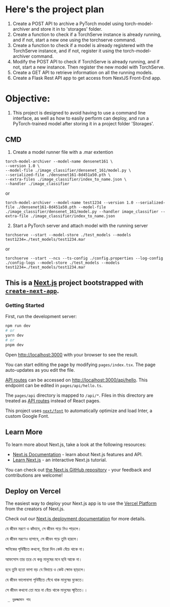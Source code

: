 # Here's the project plan

1. Create a POST API to archive a PyTorch model using torch-model-archiver and store it in to 'storages' folder.
2.  Create a function to check if a TorchServe instance is already running, and if not, start a new one using the torchserve command.
3. Create a function to check if a model is already registered with the TorchServe instance, and if not, register it using the torch-model-archiver command.
4. Modify the POST API to check if TorchServe is already running, and if not, start a new instance. Then register the new model with TorchServe.
5. Create a GET API to retrieve information on all the running models.
6. Create a Flask Rest API app to get access from NextJS Front-End app.

# Objective:
1. This project is designed to avoid having to use a command line interface, as well as how to easily perform can deploy, and run a PyTorch-trained model after storing it in a project folder 'Storages'.

## CMD
1. Create a model runner file with a .mar extention
```
torch-model-archiver --model-name densenet161 \
--version 1.0 \
--model-file ./image_classifier/densenet_161/model.py \
--serialized-file ./densenet161-8d451a50.pth \ 
--extra-files ./image_classifier/index_to_name.json \
--handler ./image_classifier
```
or
```
torch-model-archiver --model-name test1234 --version 1.0 --serialized-file ./densenet161-8d451a50.pth --model-file ./image_classifier/densenet_161/model.py --handler image_classifier --extra-file ./image_classifier/index_to_name.json
```

2. Start a PyTorch server and attach model with the running server
```
torchserve --start --model-store ./test_models --models test1234=./test_models/test1234.mar
```
or
```
torchserve --start --ncs --ts-config ./config.properties --log-config ./config-logs --model-store ./test_models --models test1234=./test_models/test1234.mar
```


## This is a [Next.js](https://nextjs.org/) project bootstrapped with [`create-next-app`](https://github.com/vercel/next.js/tree/canary/packages/create-next-app).

### Getting Started

First, run the development server:

```bash
npm run dev
# or
yarn dev
# or
pnpm dev
```

Open [http://localhost:3000](http://localhost:3000) with your browser to see the result.

You can start editing the page by modifying `pages/index.tsx`. The page auto-updates as you edit the file.

[API routes](https://nextjs.org/docs/api-routes/introduction) can be accessed on [http://localhost:3000/api/hello](http://localhost:3000/api/hello). This endpoint can be edited in `pages/api/hello.ts`.

The `pages/api` directory is mapped to `/api/*`. Files in this directory are treated as [API routes](https://nextjs.org/docs/api-routes/introduction) instead of React pages.

This project uses [`next/font`](https://nextjs.org/docs/basic-features/font-optimization) to automatically optimize and load Inter, a custom Google Font.

## Learn More

To learn more about Next.js, take a look at the following resources:

- [Next.js Documentation](https://nextjs.org/docs) - learn about Next.js features and API.
- [Learn Next.js](https://nextjs.org/learn) - an interactive Next.js tutorial.

You can check out [the Next.js GitHub repository](https://github.com/vercel/next.js/) - your feedback and contributions are welcome!

## Deploy on Vercel

The easiest way to deploy your Next.js app is to use the [Vercel Platform](https://vercel.com/new?utm_medium=default-template&filter=next.js&utm_source=create-next-app&utm_campaign=create-next-app-readme) from the creators of Next.js.

Check out our [Next.js deployment documentation](https://nextjs.org/docs/deployment) for more details.



যে জীবন মরণে ও কাঁদাবে,
সে জীবন গড়ে নিও পাড়লে।

যে জীবন মরণেও হাসাবে, 
সে জীবন গড়ে তুমি হারলে।

ক্ষনিকের পৃথিবীতে কখনো,
চিরো দিন কেউ বেঁচে থাকে না।

আফসোস তার তরে যে কভু
মানুষের মনে ছবি আকে না।

হবে তুমি হতো ভাগা বড় যে 
বিদায়ে ও কেউ ক্ষোভ ছাড়লে।

যে জীবন ভালোবাসা পৃথিবীতে 
গেঁথে থাক মানুষের বুকেতে।

সে জীবন কখনো তো মরে না
বেঁচে থাকে মানুষের স্মৃতিতে।।

     _ নুরুজ্জামান শাহ


